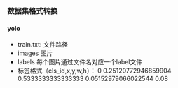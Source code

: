 ### 数据集格式转换

####  yolo
- train.txt: 文件路径
- images 图片
- labels 每个图片通过文件名对应一个label文件
- 标签格式（cls_id,x,y,w,h）： 0 0.25120772946859904 0.5333333333333333 0.05152979066022544 0.08
